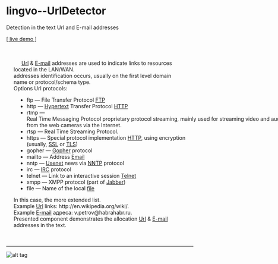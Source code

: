 # lingvo--UrlDetector
Detection in the text Url and E-mail addresses

<a target="_blank" href="http://url.apphb.com/index.html">[ live demo ]</a>

<div style="padding: 20px">                        
                        <p style="text-indent: 1.5em">
                            <a href="http://en.wikipedia.org/wiki/Url" target="_blank">Url</a> &amp; <a href="http://en.wikipedia.org/wiki/E-mail" target="_blank">E-mail</a> addresses are used to indicate links to resources located in the LAN/WAN.
                            <br>
                            addresses identification occurs, usually on the first level domain name or protocol/schema type.
                            <br>
                            Options Url protocols:
                        </p>
                        <ul style="list-style: initial; padding-left: 35px">
                            <li><span>ftp</span> <span>— File Transfer Protocol <a target="_blank" href="http://en.wikipedia.org/wiki/FTP" title="FTP">FTP</a></span></li>
                            <li><span>http</span> <span>— <a target="_blank" href="https://en.wikipedia.org/wiki/Hypertext" title="Hypertext">Hypertext</a> Transfer Protocol <a target="_blank" href="http://en.wikipedia.org/wiki/HTTP" title="HTTP">HTTP</a></span></li>
                            <li><span>rtmp</span> <span>—</span> <span style="width: 700px; display: inline-flex;">Real Time Messaging Protocol proprietary protocol streaming, mainly used for streaming video and audio from the web cameras via the Internet.</span></li>
                            <li><span>rtsp</span> <span>— Real Time Streaming Protocol.</span></li>
                            <li><span>https</span> <span>— Special protocol implementation <a target="_blank" href="http://en.wikipedia.org/wiki/HTTP" title="HTTP">HTTP</a>, using encryption (usually, <a target="_blank" href="http://en.wikipedia.org/wiki/SSL" title="SSL">SSL</a> or <a target="_blank" href="http://en.wikipedia.org/wiki/TLS" title="TLS">TLS</a>)</span></li>
                            <li><span>gopher</span> <span>— <a target="_blank" href="https://en.wikipedia.org/wiki/Gopher_(protocol)" title="Gopher (protocol)" class="mw-redirect">Gopher</a> protocol</span></li>
                            <li><span>mailto</span> <span>— Address <a target="_blank" href="https://en.wikipedia.org/wiki/Email" title="Email">Email</a></span></li>
                            <li><span>nntp</span> <span>— <a target="_blank" href="http://en.wikipedia.org/wiki/Usenet" title="Usenet">Usenet</a> news via <a target="_blank" href="http://en.wikipedia.org/wiki/NNTP" title="NNTP">NNTP</a> protocol</span></li>
                            <li><span>irc</span> <span>— <a target="_blank" href="http://en.wikipedia.org/wiki/IRC" title="IRC">IRC</a> protocol</span></li>
                            <li><span>telnet</span> <span>— Link to an interactive session <a target="_blank" href="http://en.wikipedia.org/wiki/Telnet" title="Telnet">Telnet</a></span></li>
                            <li><span>xmpp</span> <span>— XMPP protocol (part of <a target="_blank" href="http://en.wikipedia.org/wiki/Jabber" title="Jabber" class="mw-redirect">Jabber</a>)</span></li>
                            <li><span>file</span> <span>— Name of the local <a target="_blank" href="https://en.wikipedia.org/wiki/Computer_file" title="Файл">file</a></span></li>
                        </ul>
                        <p>
                            In this case, the more extended list.
                            <br>
                            Example <a href="http://en.wikipedia.org/wiki/Url" target="_blank">Url</a> links: <span class="url" title="http://en.wikipedia.org/wiki/">http://en.wikipedia.org/wiki/</span>.
                            <br>
                            Example <a href="http://en.wikipedia.org/wiki/E-mail" target="_blank">E-mail</a> адреса: <span class="url" title="v.petrov@habrahabr.ru">v.petrov@habrahabr.ru</span>.
                            <br>
                            Presented component demonstrates the allocation <a href="http://en.wikipedia.org/wiki/Url" target="_blank">Url</a> &amp; <a href="http://en.wikipedia.org/wiki/E-mail" target="_blank">E-mail</a> addresses in the text.
                        </p>                                               
                    </div>
<hr/>

![alt tag](https://github.com/mamin-siberiayk/lingvo--UrlDetector/blob/master/demo-img-1.png)                    
